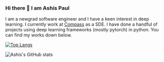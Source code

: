 ### Hi there 👋 I am Ashis Paul
I am a newgrad software engineer and I have a keen interest in deep learning. I currently work at <a href="https://google.com">Compass</a> as a SDE. I have done a handful of projects using deep learning frameworks (mostly pytorch) in python. You can find my works down below.

[![Top Langs](https://github-readme-stats.vercel.app/api/top-langs/?username=ashis0013&layout=compact&theme=tokyonight)](https://github.com/ashis0013/github-readme-stats)

![Ashis's GitHub stats](https://github-readme-stats.vercel.app/api?username=ashis0013&show_icons=true&theme=tokyonight)


